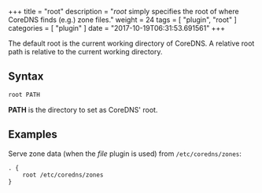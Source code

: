 +++
title = "root"
description = "*root* simply specifies the root of where CoreDNS finds (e.g.) zone files."
weight = 24
tags = [ "plugin", "root" ]
categories = [ "plugin" ]
date = "2017-10-19T06:31:53.691561"
+++

The default root is the current working directory of CoreDNS. A relative root path is relative to
the current working directory.

## Syntax

~~~ txt
root PATH
~~~

**PATH** is the directory to set as CoreDNS' root.

## Examples

Serve zone data (when the *file* plugin is used) from `/etc/coredns/zones`:

~~~ corefile
. {
    root /etc/coredns/zones
}
~~~
